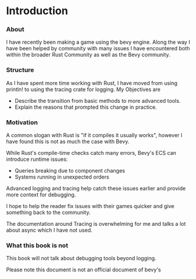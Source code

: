 # Introduction

### About
I have recently been making a game using the bevy engine.
Along the way I have been helped by community with many issues I have encountered both within the 
broader Rust Community as well as the Bevy community.


### Structure
As I have spent more time working with Rust, I have moved from using println! to using the tracing crate
for logging.
My Objectives are
- Describe the transition from basic methods to more advanced tools.
- Explain the reasons that prompted this change in practice.




### Motivation
A common slogan with Rust is "if it compiles it usually works", 
however I have found this is not as much the case with Bevy.

While Rust's compile-time checks catch many errors, Bevy's ECS can introduce runtime issues:

- Queries breaking due to component changes
- Systems running in unexpected orders

Advanced logging and tracing help catch these issues earlier and provide more context for debugging. 

I hope to help the reader fix issues with their games quicker and give something back to the community.

The documentation around Tracing is overwhelming for me and talks a lot about async which I have not used.



### What this book is not
This book will not talk about debugging tools beyond logging.

Please note this document is not an official document of bevy's
